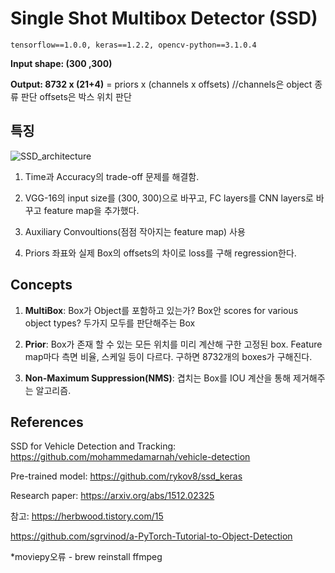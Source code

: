 # Single Shot Multibox Detector (SSD)
```
tensorflow==1.0.0, keras==1.2.2, opencv-python==3.1.0.4
```
__Input shape: (300 ,300)__

__Output: 8732 x (21+4)__ = priors x (channels x offsets) //channels은 object 종류 판단 offsets은 박스 위치 판단

## 특징
![SSD_architecture](https://user-images.githubusercontent.com/67774946/152835312-e696b723-d2cd-44ce-bfc1-0a4ece6360aa.png)

1. Time과 Accuracy의 trade-off 문제를 해결함.

2. VGG-16의 input size를 (300, 300)으로 바꾸고, FC layers를 CNN layers로 바꾸고 feature map을 추가했다.

3. Auxiliary Convoultions(점점 작아지는 feature map) 사용

4. Priors 좌표와 실제 Box의 offsets의 차이로 loss를 구해 regression한다.

## Concepts

1. __MultiBox__: Box가 Object를 포함하고 있는가? Box안 scores for various object types? 두가지 모두를 판단해주는 Box

2. __Prior__: Box가 존재 할 수 있는 모든 위치를 미리 계산해 구한 고정된 box. Feature map마다 측면 비율, 스케일 등이 다르다. 구하면 8732개의 boxes가 구해진다.

3. __Non-Maximum Suppression(NMS)__: 겹치는 Box를 IOU 계산을 통해 제거해주는 알고리즘.

## References

SSD for Vehicle Detection and Tracking: https://github.com/mohammedamarnah/vehicle-detection

Pre-trained model: https://github.com/rykov8/ssd_keras

Research paper: https://arxiv.org/abs/1512.02325

참고: https://herbwood.tistory.com/15

https://github.com/sgrvinod/a-PyTorch-Tutorial-to-Object-Detection

*moviepy오류 - brew reinstall ffmpeg

